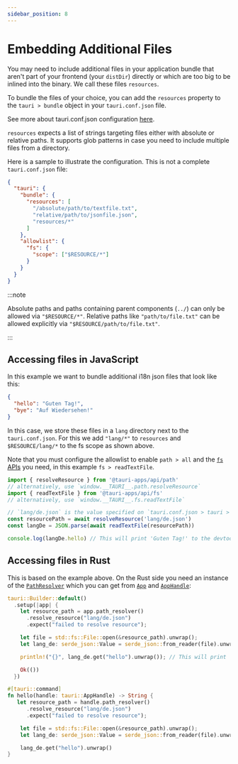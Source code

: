 ```yaml
---
sidebar_position: 8
---
```


# Embedding Additional Files

You may need to include additional files in your application bundle that aren't part of your frontend (your `distDir`) directly or which are too big to be inlined into the binary. We call these files `resources`.

To bundle the files of your choice, you can add the `resources` property to the `tauri > bundle` object in your `tauri.conf.json` file.

See more about tauri.conf.json configuration [here][tauri.bundle].

`resources` expects a list of strings targeting files either with absolute or relative paths. It supports glob patterns in case you need to include multiple files from a directory.

Here is a sample to illustrate the configuration. This is not a complete `tauri.conf.json` file:

```json title=tauri.conf.json
{
  "tauri": {
    "bundle": {
      "resources": [
        "/absolute/path/to/textfile.txt",
        "relative/path/to/jsonfile.json",
        "resources/*"
      ]
    },
    "allowlist": {
      "fs": {
        "scope": ["$RESOURCE/*"]
      }
    }
  }
}
```

:::note

Absolute paths and paths containing parent components (`../`) can only be allowed via `"$RESOURCE/*"`. Relative paths like `"path/to/file.txt"` can be allowed explicitly via `"$RESOURCE/path/to/file.txt"`.

:::

## Accessing files in JavaScript

In this example we want to bundle additional i18n json files that look like this:

```json title=de.json
{
  "hello": "Guten Tag!",
  "bye": "Auf Wiedersehen!"
}
```

In this case, we store these files in a `lang` directory next to the `tauri.conf.json`. For this we add `"lang/*"` to `resources` and `$RESOURCE/lang/*` to the fs scope as shown above.

Note that you must configure the allowlist to enable `path > all` and the [`fs` APIs][] you need, in this example `fs > readTextFile`.

```javascript
import { resolveResource } from '@tauri-apps/api/path'
// alternatively, use `window.__TAURI__.path.resolveResource`
import { readTextFile } from '@tauri-apps/api/fs'
// alternatively, use `window.__TAURI__.fs.readTextFile`

// `lang/de.json` is the value specified on `tauri.conf.json > tauri > bundle > resources`
const resourcePath = await resolveResource('lang/de.json')
const langDe = JSON.parse(await readTextFile(resourcePath))

console.log(langDe.hello) // This will print 'Guten Tag!' to the devtools console
```

## Accessing files in Rust

This is based on the example above. On the Rust side you need an instance of the [`PathResolver`][] which you can get from [`App`][] and [`AppHandle`][]:

```rust
tauri::Builder::default()
  .setup(|app| {
    let resource_path = app.path_resolver()
      .resolve_resource("lang/de.json")
      .expect("failed to resolve resource");

    let file = std::fs::File::open(&resource_path).unwrap();
    let lang_de: serde_json::Value = serde_json::from_reader(file).unwrap();

    println!("{}", lang_de.get("hello").unwrap()); // This will print 'Guten Tag!' to the terminal

    Ok(())
  })
```

```rust
#[tauri::command]
fn hello(handle: tauri::AppHandle) -> String {
   let resource_path = handle.path_resolver()
      .resolve_resource("lang/de.json")
      .expect("failed to resolve resource");

    let file = std::fs::File::open(&resource_path).unwrap();
    let lang_de: serde_json::Value = serde_json::from_reader(file).unwrap();

    lang_de.get("hello").unwrap()
}
```

[tauri.bundle]: ../../api/config.md#tauri.bundle
[`fs` APIs]: ../../api/js/fs/
[`PathResolver`]: https://docs.rs/tauri/latest/tauri/struct.PathResolver.html
[`App`]: https://docs.rs/tauri/latest/tauri/struct.App.html
[`AppHandle`]: https://docs.rs/tauri/latest/tauri/struct.AppHandle.html
